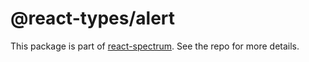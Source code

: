 # @react-types/alert

This package is part of [react-spectrum](https://github.com/watheia/spectrum). See the repo for more details.
